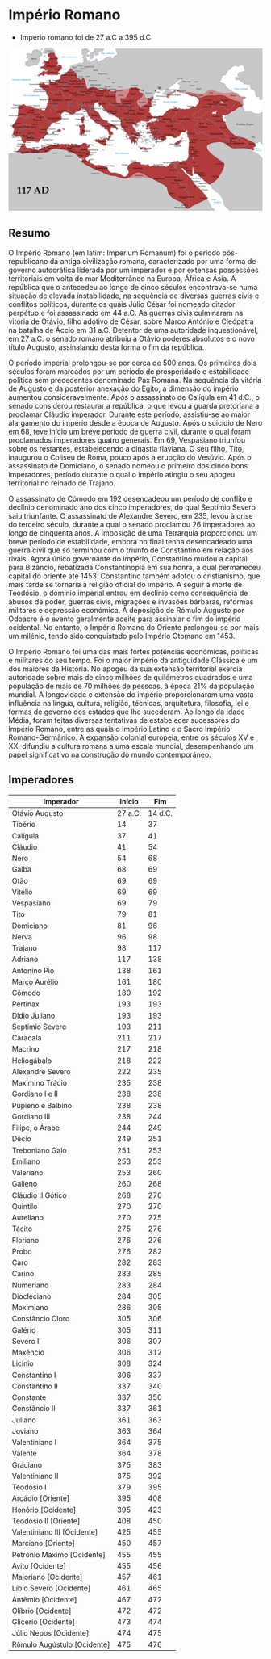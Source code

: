 # Império Romano

- Imperio romano foi de 27 a.C a 395 d.C

![Mapa](images/Roman_Empire_Trajan_117AD.png)

## Resumo

O Império Romano (em latim: Imperium Romanum) foi o período pós-republicano da antiga civilização romana, caracterizado por uma forma de governo autocrática liderada por um imperador e por extensas possessões territoriais em volta do mar Mediterrâneo na Europa, África e Ásia. A república que o antecedeu ao longo de cinco séculos encontrava-se numa situação de elevada instabilidade, na sequência de diversas guerras civis e conflitos políticos, durante os quais Júlio César foi nomeado ditador perpétuo e foi assassinado em 44 a.C. As guerras civis culminaram na vitória de Otávio, filho adotivo de César, sobre Marco António e Cleópatra na batalha de Áccio em 31 a.C. Detentor de uma autoridade inquestionável, em 27 a.C. o senado romano atribuiu a Otávio poderes absolutos e o novo título Augusto, assinalando desta forma o fim da república.

O período imperial prolongou-se por cerca de 500 anos. Os primeiros dois séculos foram marcados por um período de prosperidade e estabilidade política sem precedentes denominado Pax Romana. Na sequência da vitória de Augusto e da posterior anexação do Egito, a dimensão do império aumentou consideravelmente. Após o assassinato de Calígula em 41 d.C., o senado considerou restaurar a república, o que levou a guarda pretoriana a proclamar Cláudio imperador. Durante este período, assistiu-se ao maior alargamento do império desde a época de Augusto. Após o suicídio de Nero em 68, teve início um breve período de guerra civil, durante o qual foram proclamados imperadores quatro generais. Em 69, Vespasiano triunfou sobre os restantes, estabelecendo a dinastia flaviana. O seu filho, Tito, inaugurou o Coliseu de Roma, pouco após a erupção do Vesúvio. Após o assassinato de Domiciano, o senado nomeou o primeiro dos cinco bons imperadores, período durante o qual o império atingiu o seu apogeu territorial no reinado de Trajano.

O assassinato de Cómodo em 192 desencadeou um período de conflito e declínio denominado ano dos cinco imperadores, do qual Septímio Severo saiu triunfante. O assassinato de Alexandre Severo, em 235, levou à crise do terceiro século, durante a qual o senado proclamou 26 imperadores ao longo de cinquenta anos. A imposição de uma Tetrarquia proporcionou um breve período de estabilidade, embora no final tenha desencadeado uma guerra civil que só terminou com o triunfo de Constantino em relação aos rivais. Agora único governante do império, Constantino mudou a capital para Bizâncio, rebatizada Constantinopla em sua honra, a qual permaneceu capital do oriente até 1453. Constantino também adotou o cristianismo, que mais tarde se tornaria a religião oficial do império. A seguir à morte de Teodósio, o domínio imperial entrou em declínio como consequência de abusos de poder, guerras civis, migrações e invasões bárbaras, reformas militares e depressão económica. A deposição de Rómulo Augusto por Odoacro é o evento geralmente aceite para assinalar o fim do império ocidental. No entanto, o Império Romano do Oriente prolongou-se por mais um milénio, tendo sido conquistado pelo Império Otomano em 1453.

O Império Romano foi uma das mais fortes potências económicas, políticas e militares do seu tempo. Foi o maior império da antiguidade Clássica e um dos maiores da História. No apogeu da sua extensão territorial exercia autoridade sobre mais de cinco milhões de quilómetros quadrados e uma população de mais de 70 milhões de pessoas, à época 21% da população mundial. A longevidade e extensão do império proporcionaram uma vasta influência na língua, cultura, religião, técnicas, arquitetura, filosofia, lei e formas de governo dos estados que lhe sucederam. Ao longo da Idade Média, foram feitas diversas tentativas de estabelecer sucessores do Império Romano, entre as quais o Império Latino e o Sacro Império Romano-Germânico. A expansão colonial europeia, entre os séculos XV e XX, difundiu a cultura romana a uma escala mundial, desempenhando um papel significativo na construção do mundo contemporâneo.

## Imperadores

| Imperador | Início | Fim |
|-----------|--------|-----|
| Otávio Augusto | 27 a.C. | 14 d.C. |
| Tibério | 14 | 37 |
| Calígula | 37 | 41 |
| Cláudio | 41 | 54 |
| Nero | 54 | 68 |
| Galba | 68 | 69 |
| Otão | 69 | 69 |
| Vitélio | 69 | 69 |
| Vespasiano | 69 | 79 |
| Tito | 79 | 81 |
| Domiciano | 81 | 96 |
| Nerva | 96 | 98 |
| Trajano | 98 | 117 |
| Adriano | 117 | 138 |
| Antonino Pio | 138 | 161 |
| Marco Aurélio | 161 | 180 |
| Cômodo | 180 | 192 |
| Pertinax | 193 | 193 |
| Dídio Juliano | 193 | 193 |
| Septímio Severo | 193 | 211 |
| Caracala | 211 | 217 |
| Macrino | 217 | 218 |
| Heliogábalo | 218 | 222 |
| Alexandre Severo | 222 | 235 |
| Maximino Trácio | 235 | 238 |
| Gordiano I e II | 238 | 238 |
| Pupieno e Balbino | 238 | 238 |
| Gordiano III | 238 | 244 |
| Filipe, o Árabe | 244 | 249 |
| Décio | 249 | 251 |
| Treboniano Galo | 251 | 253 |
| Emiliano | 253 | 253 |
| Valeriano | 253 | 260 |
| Galieno | 260 | 268 |
| Cláudio II Gótico | 268 | 270 |
| Quintilo | 270 | 270 |
| Aureliano | 270 | 275 |
| Tácito | 275 | 276 |
| Floriano | 276 | 276 |
| Probo | 276 | 282 |
| Caro | 282 | 283 |
| Carino | 283 | 285 |
| Numeriano | 283 | 284 |
| Diocleciano | 284 | 305 |
| Maximiano | 286 | 305 |
| Constâncio Cloro | 305 | 306 |
| Galério | 305 | 311 |
| Severo II | 306 | 307 |
| Maxêncio | 306 | 312 |
| Licínio | 308 | 324 |
| Constantino I | 306 | 337 |
| Constantino II | 337 | 340 |
| Constante | 337 | 350 |
| Constâncio II | 337 | 361 |
| Juliano | 361 | 363 |
| Joviano | 363 | 364 |
| Valentiniano I | 364 | 375 |
| Valente | 364 | 378 |
| Graciano | 375 | 383 |
| Valentiniano II | 375 | 392 |
| Teodósio I | 379 | 395 |
| Arcádio [Oriente] | 395 | 408 |
| Honório [Ocidente] | 395 | 423 |
| Teodósio II [Oriente] | 408 | 450 |
| Valentiniano III [Ocidente] | 425 | 455 |
| Marciano [Oriente] | 450 | 457 |
| Petrônio Máximo [Ocidente] | 455 | 455 |
| Avito [Ocidente] | 455 | 456 |
| Majoriano [Ocidente] | 457 | 461 |
| Líbio Severo [Ocidente] | 461 | 465 |
| Antêmio [Ocidente] | 467 | 472 |
| Olíbrio [Ocidente] | 472 | 472 |
| Glicério [Ocidente] | 473 | 474 |
| Júlio Nepos [Ocidente] | 474 | 475 |
| Rômulo Augústulo [Ocidente] | 475 | 476 |
